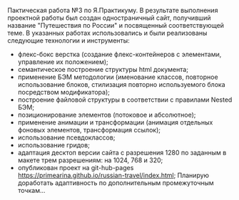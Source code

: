 Пактическая работа №3 по Я.Практикуму.
В результате выполнения проектной работы был создан одностраничный сайт, получивший название "Путешествия по
России" и посвященный соответствующей теме.
В указанных работах использовались и были реализованы следующие технологии и инструменты:
- флекс-бокс верстка (создание флекс-контейнеров с элементами, управление их положением);
- семантическое построение структуры html документа;
- применение БЭМ методологии (именование классов, повторное использование блоков, стилизация повторно используемого блока посредством модификатора);
- построение файловой структуры в соответствии с правилами Nested БЭМ;
- позиционирование элементов (потоковое и абсолютное);
- применение анимации и трансформации (анимация отдельных фоновых элементов, трансформация ссылок);
- использование псевдоклассов;
- использование гридов;
- адаптация десктоп версии сайта с разрешения 1280 по заданным в макете трем разрешениям: на 1024, 768 и 320;
- опубликован проект на git-hub-pages https://primearina.github.io/russian-travel/index.html;
Планирую доработать адаптивность по дополнительным промежуточным точкам... 
